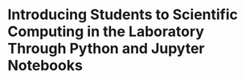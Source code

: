 # Introducing Students to Scientific Computing in the Laboratory Through Python and Jupyter Notebooks
